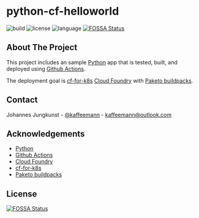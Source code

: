 # python-cf-helloworld

![build](https://img.shields.io/github/workflow/status/macevil/python-cf-helloworld/testBuildDeployToCF)
![license](https://img.shields.io/github/license/macevil/python-cf-helloworld)
![language](https://img.shields.io/github/languages/top/macevil/python-cf-helloworld)
[![FOSSA Status](https://app.fossa.com/api/projects/git%2Bgithub.com%2Fmacevil%2Fpython-cf-helloworld.svg?type=shield)](https://app.fossa.com/projects/git%2Bgithub.com%2Fmacevil%2Fpython-cf-helloworld?ref=badge_shield)

## About The Project

This project includes an sample [Python](https://www.python.org/) app that is tested, built, and deployed using [Github Actions](https://github.com/features/actions).

The deployment goal is [cf-for-k8s](https://github.com/cloudfoundry/cf-for-k8s) [Cloud Foundry](https://www.cloudfoundry.org/) with [Paketo buildpacks](https://paketo.io/).

## Contact

Johannes Jungkunst - [@kaffeemann](https://twitter.com/kaffeemann) - kaffeemann@outlook.com

## Acknowledgements

* [Python](https://www.python.org/)
* [Github Actions](https://github.com/features/actions)
* [Cloud Foundry](https://www.cloudfoundry.org/)
* [cf-for-k8s](https://github.com/cloudfoundry/cf-for-k8s)
* [Paketo buildpacks](https://paketo.io/)


## License
[![FOSSA Status](https://app.fossa.com/api/projects/git%2Bgithub.com%2Fmacevil%2Fpython-cf-helloworld.svg?type=large)](https://app.fossa.com/projects/git%2Bgithub.com%2Fmacevil%2Fpython-cf-helloworld?ref=badge_large)